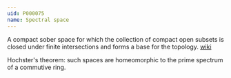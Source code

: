 ```yaml
---
uid: P000075
name: Spectral space
---
```

A compact sober space for which the collection of compact open subsets is closed under finite intersections and forms a base for the topology. [wiki](http://en.wikipedia.org/wiki/Sober_space)

Hochster's theorem: such spaces are homeomorphic to the prime spectrum of a commutive ring.


